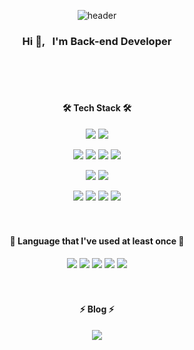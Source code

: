 <div align='center'>

![header](https://capsule-render.vercel.app/api?type=waving&color=timeAuto&height=300&section=header&text=Chaerim612&fontSize=90)


  <h3> Hi 👋, &nbsp;&nbsp;I'm Back-end Developer </h3>

  <br><br><br>

  <h4>🛠 Tech Stack 🛠</h4>
  <img src="https://img.shields.io/badge/Python-3776AB?style=flat-square&logo=Python&logoColor=white"/>
  <img src="https://img.shields.io/badge/Django-gray?style=flat-square&logo=Django&logoColor=092E20"/>
  <p></p>
  <img src="https://img.shields.io/badge/HTML5-red?style=flat-square&logo=HTML5&logoColor=white"/>
  <img src="https://img.shields.io/badge/JavaScript-black?style=flat-square&logo=JavaScript&logoColor=white"/>
  <img src="https://img.shields.io/badge/Bootstrap-7952B3?style=flat-square&logo=Bootstrap&logoColor=white"/>
  <img src="https://img.shields.io/badge/CSS3-1572B6?style=flat-square&logo=CSS3&logoColor=white"/>
  <p></p>
  <img src="https://img.shields.io/badge/Oracle-F80000?style=flat-square&logo=Oracle&logoColor=white"/>
  <img src="https://img.shields.io/badge/MS SQL-CC2927?style=flat-square&logo=Microsoft SQL Server&logoColor=white"/>
  <p></p>
  <img src="https://img.shields.io/badge/CentOS-262577?style=flat-square&logo=CentOS&logoColor=white"/>
  <img src="https://img.shields.io/badge/Git-F05032?style=flat-square&logo=CentOS&logoColor=white"/>
  <img src="https://img.shields.io/badge/GitHub-181717?style=flat-square&logo=CentOS&logoColor=white"/>
  <img src="https://img.shields.io/badge/GitLab-FCA121?style=flat-square&logo=GitLab&logoColor=white"/>
  <br><br><br>
  
  <h4>🌱 Language that I've used at least once 🌱</h4>
  <img src="https://img.shields.io/badge/Java-orange?style=flat-square&logo=Java&logoColor=007396"/>
  <img src="https://img.shields.io/badge/Spring-darkgreen?style=flat-square&logo=Spring&logoColor=6DB33F"/>
  <img src="https://img.shields.io/badge/MySQL-4479A1?style=flat-square&logo=MySQL&logoColor=white"/>
  <img src="https://img.shields.io/badge/Unreal Engine-0E1128?style=flat-square&logo=Unreal Engine&logoColor=white"/>
  <img src="https://img.shields.io/badge/Blueprint-137CBD?style=flat-square&logo=Blueprint&logoColor=white"/>
  <br><br><br>
  
  <h4>⚡ Blog ⚡</h4>
  <a href='https://velog.io/@hwangcl612'><img src="https://img.shields.io/badge/Velog-20C997?style=flat-square&logo=Velog&logoColor=black"/></a>
  <br>
</div>
